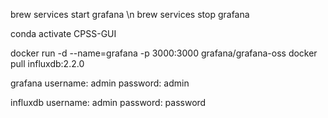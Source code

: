 brew services start grafana \n brew services stop grafana

conda activate CPSS-GUI

docker run -d --name=grafana -p 3000:3000 grafana/grafana-oss
docker pull influxdb:2.2.0

grafana
    username: admin
    password: admin

influxdb
    username: admin
    password: password
